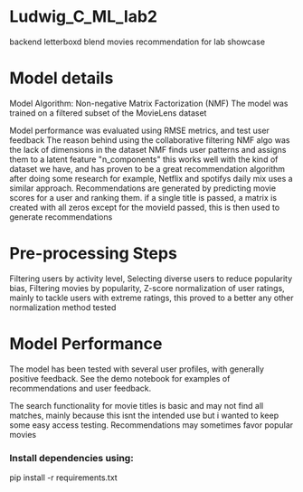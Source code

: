 # Ludwig_C_ML_lab2
backend letterboxd blend movies recommendation for lab showcase



# Model details
Model Algorithm: Non-negative Matrix Factorization (NMF)
The model was trained on a filtered subset of the MovieLens dataset

Model performance was evaluated using RMSE metrics, and test user feedback
The reason behind using the collaborative filtering NMF algo was the lack of dimensions in the dataset
NMF finds user patterns and assigns them to a latent feature "n_components" 
this works well with the kind of dataset we have, and has proven to be a great recommendation algorithm after doing some research
for example, Netflix and spotifys daily mix uses a similar approach.
Recommendations are generated by predicting movie scores for a user and ranking them.
if a single title is passed, a matrix is created with all zeros except for the movieId passed, this is then used to generate recommendations


# Pre-processing Steps
Filtering users by activity level,
Selecting diverse users to reduce popularity bias,
Filtering movies by popularity,
Z-score normalization of user ratings, mainly to tackle users with extreme ratings, this proved to a better any other normalization method tested


# Model Performance
The model has been tested with several user profiles, with generally positive feedback. See the demo notebook for examples of recommendations and user feedback.

The search functionality for movie titles is basic and may not find all matches,
mainly because this isnt the intended use but i wanted to keep some easy access testing.
Recommendations may sometimes favor popular movies


### Install dependencies using:
pip install -r requirements.txt


